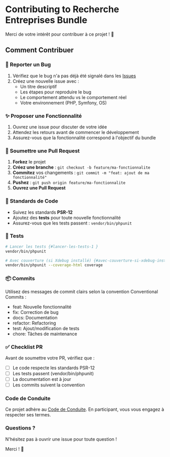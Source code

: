 # Contributing to Recherche Entreprises Bundle

Merci de votre intérêt pour contribuer à ce projet ! 🎉

## Comment Contribuer

### 🐛 Reporter un Bug

1. Vérifiez que le bug n'a pas déjà été signalé dans les [Issues](https://github.com/yoanbernabeu/recherche-entreprises-bundle/issues)
2. Créez une nouvelle issue avec :
   - Un titre descriptif
   - Les étapes pour reproduire le bug
   - Le comportement attendu vs le comportement réel
   - Votre environnement (PHP, Symfony, OS)

### ✨ Proposer une Fonctionnalité

1. Ouvrez une issue pour discuter de votre idée
2. Attendez les retours avant de commencer le développement
3. Assurez-vous que la fonctionnalité correspond à l'objectif du bundle

### 🔧 Soumettre une Pull Request

1. **Forkez** le projet
2. **Créez une branche** : `git checkout -b feature/ma-fonctionnalite`
3. **Commitez** vos changements : `git commit -m "feat: ajout de ma fonctionnalité"`
4. **Pushez** : `git push origin feature/ma-fonctionnalite`
5. **Ouvrez une Pull Request**

### 📝 Standards de Code

- Suivez les standards **PSR-12**
- Ajoutez des **tests** pour toute nouvelle fonctionnalité
- Assurez-vous que les tests passent : `vendor/bin/phpunit`

### 🧪 Tests

```bash
# Lancer les tests {#lancer-les-tests-1 }
vendor/bin/phpunit

# Avec couverture (si Xdebug installé) {#avec-couverture-si-xdebug-installé }
vendor/bin/phpunit --coverage-html coverage
```

### 📦 Commits

Utilisez des messages de commit clairs selon la convention Conventional Commits :

- feat: Nouvelle fonctionnalité
- fix: Correction de bug
- docs: Documentation
- refactor: Refactoring
- test: Ajout/modification de tests
- chore: Tâches de maintenance

### ✅ Checklist PR

Avant de soumettre votre PR, vérifiez que :

- [ ] Le code respecte les standards PSR-12
- [ ] Les tests passent (vendor/bin/phpunit)
- [ ] La documentation est à jour
- [ ] Les commits suivent la convention

### Code de Conduite

Ce projet adhère au [Code de Conduite](CODE_OF_CONDUCT.md). En participant, vous vous engagez à respecter ses termes.

### Questions ?

N'hésitez pas à ouvrir une issue pour toute question !

Merci ! 🙏